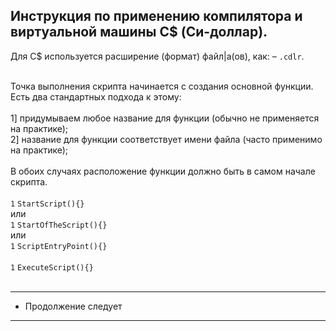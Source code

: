 Инструкция по применению компилятора и виртуальной машины C$ (Си-доллар).
-
Для C$ используется расширение (формат) файл|а(ов), как: – `.cdlr`.<br><br>

Точка выполнения скрипта начинается с создания основной функции. Есть два стандартных подхода к этому:<br>
<br>
1] придумываем любое название для функции (обычно не применяется на практике);<br>
2] название для функции соответствует имени файла (часто применимо на практике);<br>
<br>
В обоих случаях расположение функции должно быть в самом начале скрипта.<br>
<br>
```1``` ``` StartScript(){} ``` <br>
или <br>
```1``` ``` StartOfTheScript(){} ``` <br>
или <br>
```1``` ``` ScriptEntryPoint(){} ``` <br>
<br>
```1``` ``` ExecuteScript(){} ``` <br>
<br>

---------------------
* Продолжение следует
---------------------
